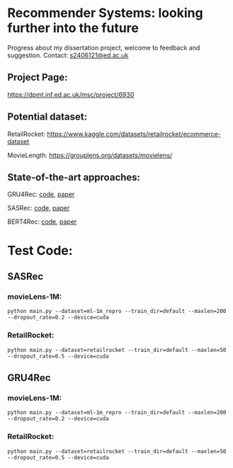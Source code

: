 # Recommender Systems: looking further into the future
Progress about my dissertation project, welcome to feedback and suggestion.
Contact: s2406121@ed.ac.uk


## Project Page:
https://dpmt.inf.ed.ac.uk/msc/project/6930

## Potential dataset:
RetailRocket: https://www.kaggle.com/datasets/retailrocket/ecommerce-dataset


MovieLength:
https://grouplens.org/datasets/movielens/

## State-of-the-art approaches:
GRU4Rec: [code](https://github.com/hidasib/GRU4Rec), [paper](https://arxiv.org/abs/1511.06939)

SASRec: [code](https://github.com/kang205/SASRec), [paper](https://arxiv.org/abs/1808.09781)

BERT4Rec: [code](https://github.com/FeiSun/BERT4Rec), [paper](https://arxiv.org/abs/1904.06690)


# Test Code:

## SASRec
### movieLens-1M:
```
python main.py --dataset=ml-1m_repro --train_dir=default --maxlen=200 --dropout_rate=0.2 --device=cuda
```
### RetailRocket:
```
python main.py --dataset=retailrocket --train_dir=default --maxlen=50 --dropout_rate=0.5 --device=cuda
```

## GRU4Rec
### movieLens-1M:
```
python main.py --dataset=ml-1m_repro --train_dir=default --maxlen=200 --dropout_rate=0.2 --device=cuda
```
### RetailRocket:
```
python main.py --dataset=retailrocket --train_dir=default --maxlen=50 --dropout_rate=0.5 --device=cuda
```